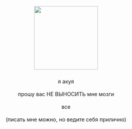 <div align="center">
  <img height="170" src="https://drive.google.com/file/d/1tlAd9Pz2WE5EspWNu10s2ZGQLF7oizDp/view"  />
</div>

###

<p align="center">я акуя <br><br>прошу вас НЕ ВЫНОСИТЬ мне мозги<br><br>все<br><br> (писать мне можно, но ведите себя прилично)
<br>

###

###
